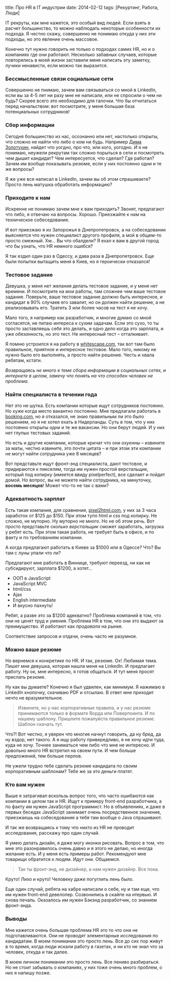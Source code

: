 title: Про HR в IT индустрии
date: 2014-02-12
tags: [Рекуртинг, Работа, Люди]

IT рекруты, как мне кажется, это особый вид людей. Если взять в расчет большинство, то можно наблюдать некоторые особенности их подхода. Я честно скажу, совершенно не понимаю откуда у них эти подходы, но это явление очень массовое.

Конечно тут нужно говорить не только о подходах самих HR, но и о компаниях где они работают. Несколько забавных случаев, которые повторялись в моей жизни заставили меня написать эту заметку, лучики ненависти, если можно так выразится.

### Бессмысленные связи социальные сети

Совершенно не пнимаю, зачем вам связываться со мной в LinkedIn, если вы за 4-5 лет ни разу мне не написали, или не спросили о чем ни будь? Скорее всего это необходимо для галочки. Что бы отчитаться перед начальством: вот посмотрите, у меня большая база потенциальных сотрудников!

### Сбор информации

Сегодня большинство из нас, осознанно или нет, настолько открыты, что сложно не найти что либо о ком ни будь. Например [Дима Золотухин](http://razvedka.in.ua/), найдет что уогдно, про что, или кого, уогодно. И я не понимаю, неужели рекрутам так сложно порыться в сети и посмотреть чем дышит кандидат? Чем интересуется, что сделал? Где работал? Зачем им вообще показывать резюме, если у них постоянно одни и те же вопросы?

Я же уже все написал в LinkedIn, зачем вы об этом спрашиваете? Просто лень матушка обработать информацию?

### Приходите к нам

Искренне не понимаю зачем мне к вам приходить? Звонят, предлагают что либо, я отвечаю на вопросы. Хорошо. Приезжайте к нам на техническое собеседование.

И вот приезжаю я из Запорожья в Днепропетровск, а на собеседовании выясняется что нужен специалист другого профиля, а мой в общем-то просто смежный. Хм... Вы что обалдели? Я ехал к вам в другой город что бы узнать, что HR немного ошибся? 

Я так ездил один раз в Одессу, и дава раза в Днепропетровск. Еще были попытки вытащить меня в Киев, но я героически отказался!

### Тестовое задание

Девушка, у меня нет желания делать тестовое задание, и у меня нет времени. И посмотрите на мои работы, там сложнее чем ваше тестовое задание. Поверьте, ваше тестовое задание должно быть интересное, и кандидат в 90% случаев его завалит, но он должен найти решение, а не реализовывать его. Тратить 3 или более часов на тест я не хочу. 

Мало того, я например как разработчик, и многие думаю со мной согласятся, не питаю интереса к сухим задачам. Если это сухо, то   ты просто заставляешь себя это делать, и одно дело когда это зарплата, и уже *обязанность*, но это тест. Не интересный тест – отталкивает.

Я помню устроился я на работу в [whitescape.com](http://whitescape.com/), так вот там было правильное, приятное и интересное тестовое. Мало того, никому не нужно было его выполнять, а просто найти решение. Честь и хвала ребятам, кстати.

*Возвращаясь не много к теме сбора информации в социальных сетях, и интернете в целом, замечу что понять на что способен человек не проблема.*

### Найти специалиста в течении года

Нет это не шутка. Есть компании которые ищут сотрудников постоянно. Но хуже когда место вакантно постоянно. Мне предлагали работать в [booking.com](http://www.booking.com/), но я отказался, не знаю правильным ли это было решением, но я не хотел ехать в Нидерланды. Суть в том, что у них постоянно открыты одни и те же вакансии. Но они берут людей. И у них нет глупых тестовых заданий.

Но есть и другие компании, которые кричат что они *охуенны* – извините за маты, честно извините, это почти цитата – и при этом эти компании не могут найти сотрудника уже 8 месяцев?

Вот представьте ищут фронт-энд специалиста, дают тестовое, и придираются к пикселям, тогда им нужен простой верстальщик, который под копирку (имеется ввиду pixelperfect), все сделает и пойдет домой. Но вопрос, вы не можете найти сотрудника, на минуточку, **восемь месяцев**! Может что-то не так с вами?

### Адекватность зарплат

Есть такая компания, для сравнения, [pixel2html.com](http://pixel2html.com/), у них за 3 часа заработок от $125 до $150. При этом тупо html и css под копирку. Не сложно, не муторно. Ну муторно не много. Но не об этом речь. Вот просто представьте сколько *верстальщик* сможет заработать, загрузка у ребят есть. При этом такая работа, не требует быть в офисе, и по факту и по требованиям компании.

А когда предлагают работать в Киеве за $1000 или в Одессе? Что? Вы там с луны упали что ли?

Предлагают мне работать в Виннице, требуют переезд, ни как не субсидируют, зарплата $1200, а хотят...

* ООП в JavaScript
* JavaScript MVC
* html/css
* Ajax
* English intermediate
* И вкусно пахнуть!

Ребят, а разве это за $1200 адекватно? Проблема компаний в том, что они не ценят труд и умения. Проблема HR в том, что они это выдают за преимущество. И работают как *продавала* на рынке.

Соответствие запросов и отдачи, очень часто не разумное.

### Можно ваше резюме

Но вернемся к конкретике по HR. И так, резюме. Ох! Любимая тема. Пишет мне девушка, которая нашла меня на LinkedIn. И предлагает работу. Ну ок, мне интересно, я готов общаться. И тут меня просят прислать резюме. 

Ну как вы думаете? Конечно я был удвилен, как минимум. Я нажимаю в LinkedIn кнопочку, скачиваю PDF и отсылаю. В ответ мне приходит нечто не вразумительное. 

> Извините, но у нас корпоративные правила, и у нас резюме принимаются только в формате Ворда или Поверпоинта. И по нашему шаблону. Пришлите пожалуйста правильное резюме. Шаблон скачать тут.

Что?! Вот честно, я уверен что многие начнут говорить, да ну бред, да ну вздор, нет такого. А я ищу работу привередливо, я не хочу идти туда, куда не хочу. Точнее заниматься чем либо что мне не интересно. И довольно много HR встретил на своем пути. И чем больше предложений, тем больше перлов.

Не ужели трудно тебе сделать резюме кандидата по своим корпоративным шаблонам? Тебе же за это деньги платят.

### Кто вам нужен

Выше я затрагивал вскользь вопрос того, что часто ошибаются как компании в целом так и HR. Ищут к примеру front-end разработчика, а по факту им нужен JavaScript программист. Но в объявлениях, и даже в первых беседах JavaScript занимает очень посредственное значение, приезжаешь на собеседование а тебя там вообще о Java спрашивают.

И так же возвращаясь к тому что никто из HR не проводит исследования, расскажу про один случай.

Я умею делать дизайн, я даже могу иконки рисовать. Вопрос в том, что мне это разонравилось очень давно и я этого не делаю, но иногда желание есть. И у меня есть примеры работ. Рекомендуют мне товарищи обратится к людям. Идут они. Общаемся. 

>Так ты фронт-энд, не дизайнер, а нам нужен дизайнр. Все пока.

Круто! Лихо и круто! Человеку даже погуглить лень было.

Еще один случай, ребята на хабре написали о себе, ну и там еще, что им нужен front-end девелопер. Созвонились в скайпе на нтервью. И снова печаль. Оказалось им нужен Бэкэнд разработчик, со знанием фронт-энда. 

### Выводы

Мне кажется очень большая проблема HR это то что они не подготавливаются. Они не проводят элементарные исследования по кандидатам. В моем понимании это просто лень. Все до сих пор живут в то время, когда люди искали работу в газетах, и ни кто не знал что за человек, откуда и так далее.

В моем личном понимании это просто лень. Все лениво разбираться. Но не стоит забывать о компаниях, у них тоже очень много проблем, о них я напишу позже.